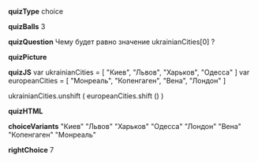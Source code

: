 ____quizType____
choice

____quizBalls____
3

____quizQuestion____
Чему будет равно значение ukrainianCities[0] ?

____quizPicture____


____quizJS____
var ukrainianCities = [
    "Киев",
    "Львов",
    "Харьков",
    "Одесса"
]
var europeanCities = [
    "Монреаль",
    "Копенгаген",
    "Вена",
    "Лондон"
]

ukrainianCities.unshift (
    europeanCities.shift ()
)

____quizHTML____



____choiceVariants____
"Киев"
"Львов"
"Харьков"
"Одесса"
"Лондон"
"Вена"
"Копенгаген"
"Монреаль"


____rightChoice____
7

